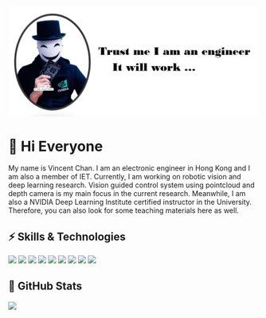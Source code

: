 ![image](https://github.com/vincent51689453/vincent51689453/blob/main/github_logo.PNG)
# 👋 Hi Everyone 

My name is Vincent Chan. I am an electronic engineer in Hong Kong and I am also a member of IET. Currently, I am working on robotic vision and deep learning research. Vision guided control system using pointcloud and depth camera is my main focus in the current research. Meanwhile, I am also a NVIDIA Deep Learning Institute certified instructor in the University. Therefore, you can also look for some teaching materials here as well.

## ⚡ Skills & Technologies
![](https://img.shields.io/badge/OS-Linux-informational?style=flat&logo=linux&logoColor=white&color=2bbc8a)
![](https://img.shields.io/badge/Code-Python-informational?style=flat&logo=python&logoColor=white&color=2bbc8a)
![](https://img.shields.io/badge/Code-C++-informational?style=flat&logo=cplusplus&logoColor=white&color=2bbc8a)
![](https://img.shields.io/badge/Tools-TensorRT-informational?style=flat&logo=nvidia&logoColor=white&color=2bbc8a)
![](https://img.shields.io/badge/Tools-OPENCV-informational?style=flat&logo=opencv&logoColor=white&color=2bbc8a)
![](https://img.shields.io/badge/Tools-Docker-informational?style=flat&logo=docker&logoColor=white&color=2bbc8a)
![](https://img.shields.io/badge/Tools-Kubernetes-informational?style=flat&logo=kubernetes&logoColor=white&color=2bbc8a)
![](https://img.shields.io/badge/Hardware-STM32-informational?style=flat&logo=stmicroelectronics&logoColor=white&color=2bbc8a)
![](https://img.shields.io/badge/Hardware-NVIDIA_Jetson-informational?style=flat&logo=nvidia&logoColor=white&color=2bbc8a)

## 💬 GitHub Stats
<a href="https://github.com/vincent51689453/github-readme-stats">
  <img align="center" src="https://github-readme-stats.vercel.app/api?username=vincent51689453&show_icons=true&theme=radical" />
</a>
<!--
**vincent51689453/vincent51689453** is a ✨ _special_ ✨ repository because its `README.md` (this file) appears on your GitHub profile.

Here are some ideas to get you started:

- 🔭 I’m currently working on ...
- 🌱 I’m currently learning ...
- 👯 I’m looking to collaborate on ...
- 🤔 I’m looking for help with ...
- 💬 Ask me about ...
- 📫 How to reach me: ...
- 😄 Pronouns: ...
- ⚡ Fun fact: ...
-->
